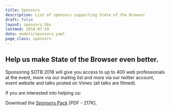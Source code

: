 ```yaml
---
title: Sponsors
description: List of sponsors supporting State of the Browser
draft: false
layout: sponsors.hbs
lastmod: 2018-07-19
data: models/sponsors.yaml
page_class: sponsors
---
```


## Help us make State of the Browser even better.

Sponsoring SOTB 2018 will give you access to up to 400 web professionals at the event, more via our mailing list and more via our twitter account, event website and talks posted on Vimeo (all talks are filmed).

If you are interested into helping us:

Download the <a href="/downloads/Sponsors-Pack-SOTB18.pdf" class="is-button">Sponsors Pack</a> [PDF - 217K].
